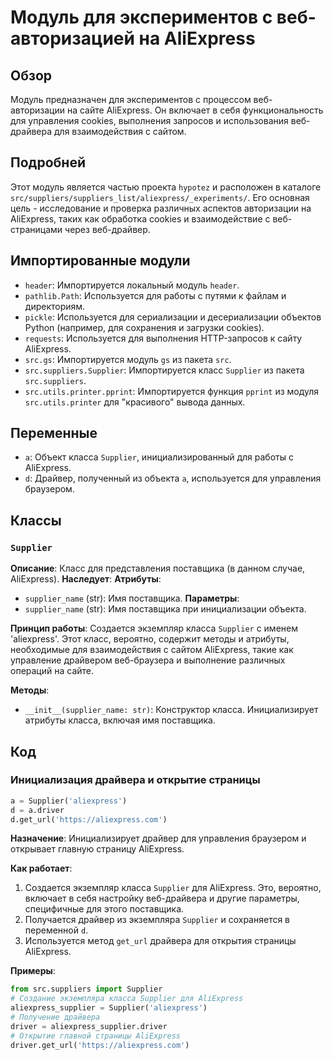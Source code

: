# Модуль для экспериментов с веб-авторизацией на AliExpress

## Обзор

Модуль предназначен для экспериментов с процессом веб-авторизации на сайте AliExpress. Он включает в себя функциональность для управления cookies, выполнения запросов и использования веб-драйвера для взаимодействия с сайтом.

## Подробней

Этот модуль является частью проекта `hypotez` и расположен в каталоге `src/suppliers/suppliers_list/aliexpress/_experiments/`. Его основная цель - исследование и проверка различных аспектов авторизации на AliExpress, таких как обработка cookies и взаимодействие с веб-страницами через веб-драйвер.

## Импортированные модули

- `header`: Импортируется локальный модуль `header`.
- `pathlib.Path`: Используется для работы с путями к файлам и директориям.
- `pickle`: Используется для сериализации и десериализации объектов Python (например, для сохранения и загрузки cookies).
- `requests`: Используется для выполнения HTTP-запросов к сайту AliExpress.
- `src.gs`: Импортируется модуль `gs` из пакета `src`.
- `src.suppliers.Supplier`: Импортируется класс `Supplier` из пакета `src.suppliers`.
- `src.utils.printer.pprint`: Импортируется функция `pprint` из модуля `src.utils.printer` для "красивого" вывода данных.

## Переменные

- `a`: Объект класса `Supplier`, инициализированный для работы с AliExpress.
- `d`: Драйвер, полученный из объекта `a`, используется для управления браузером.

## Классы

### `Supplier`

**Описание**: Класс для представления поставщика (в данном случае, AliExpress).
**Наследует**:
**Атрибуты**:
- `supplier_name` (str): Имя поставщика.
**Параметры**:
- `supplier_name` (str): Имя поставщика при инициализации объекта.

**Принцип работы**:
Создается экземпляр класса `Supplier` с именем 'aliexpress'. Этот класс, вероятно, содержит методы и атрибуты, необходимые для взаимодействия с сайтом AliExpress, такие как управление драйвером веб-браузера и выполнение различных операций на сайте.

**Методы**:
-  `__init__(supplier_name: str)`: Конструктор класса. Инициализирует атрибуты класса, включая имя поставщика.

## Код

### Инициализация драйвера и открытие страницы

```python
a = Supplier('aliexpress')
d = a.driver
d.get_url('https://aliexpress.com')
```

**Назначение**: Инициализирует драйвер для управления браузером и открывает главную страницу AliExpress.

**Как работает**:

1.  Создается экземпляр класса `Supplier` для AliExpress. Это, вероятно, включает в себя настройку веб-драйвера и другие параметры, специфичные для этого поставщика.
2.  Получается драйвер из экземпляра `Supplier` и сохраняется в переменной `d`.
3.  Используется метод `get_url` драйвера для открытия страницы AliExpress.

**Примеры**:

```python
from src.suppliers import Supplier
# Создание экземпляра класса Supplier для AliExpress
aliexpress_supplier = Supplier('aliexpress')
# Получение драйвера
driver = aliexpress_supplier.driver
# Открытие главной страницы AliExpress
driver.get_url('https://aliexpress.com')